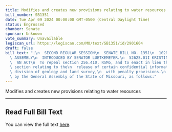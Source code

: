 ```yaml
---
title: Modifies and creates new provisions relating to water resources
bill_number: SB1351
date: Tue Apr 09 2024 00:00:00 GMT-0500 (Central Daylight Time)
status: Engrossed
chamber: Senate
sponsor: Unknown
vote_summary: Unavailable
legiscan_url: https://legiscan.com/MO/text/SB1351/id/2901604
draft: false
bill_text: "|\n  SECOND REGULAR SESSION\n  SENATE BILL NO. 1351\n  102ND GENERA L\
  \ ASSEMBLY\n  INTRODUCED BY SENATOR LUETKEMEYER.\n  5262S.01I KRISTINA MARTIN, Secretary\n\
  \  AN ACT\n  To repeal section 256.410, RSMo, and to enact in lieu thereof one new\
  \ section relating to the\n  release of certain confidential information by the\
  \ division of geology and land survey,\n  with penalty provisions.\n  Be it enacted\
  \ by the General Assembly of the State of Missouri, as follows:"
---
```

Modifies and creates new provisions relating to water resources

---

## Read Full Bill Text

You can view the full text [here](https://legiscan.com/MO/text/SB1351/id/2901604).
